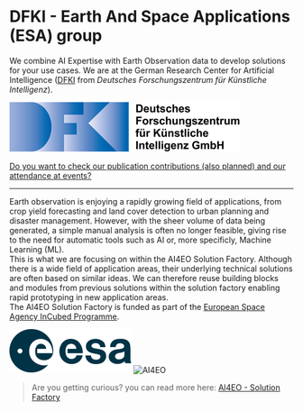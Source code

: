 # DFKI - Earth And Space Applications (ESA) group

We combine AI Expertise with Earth Observation data to develop solutions for your use cases. We are at the German Research Center for Artificial Intelligence ([DFKI](https://www.dfki.de/en/web) from *Deutsches Forschungszentrum für Künstliche Intelligenz*).

![DFKI](imgs/dfki.png "DFKI")

[Do you want to check our publication contributions (also planned) and our attendance at events?](./content)

---

Earth observation is enjoying a rapidly growing field of applications, from crop yield forecasting and land cover detection to urban planning and disaster management. However, with the sheer volume of data being generated, a simple manual analysis is often no longer feasible, giving rise to the need for automatic tools such as AI or, more specificly, Machine Learning (ML).  
This is what we are focusing on within the AI4EO Solution Factory. Although there is a wide field of application areas, their underlying technical solutions are often based on similar ideas. We can therefore reuse building blocks and modules from previous solutions within the solution factory enabling rapid prototyping in new application areas.  
The AI4EO Solution Factory is funded as part of the [European Space Agency InCubed Programme](https://incubed.esa.int/portfolio/ai4eo-solution-factory/).

![European Space Agency](imgs/esa.png "European Space Agency") ![AI4EO](ai4eo.jpg "AI4EO")

>  Are you getting curious? you can read more here: [AI4EO - Solution Factory](https://www.ai4eo-factory.de/en-index.html)